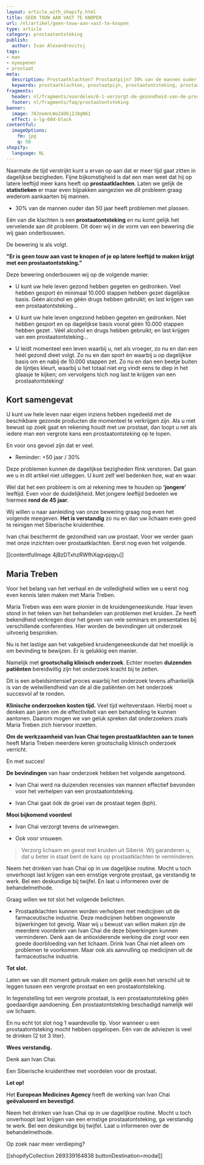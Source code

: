 ```yaml
---
layout: article_with_shopify.html
title: GEEN TOUW AAN VAST TE KNOPEN
url: /nl/artikel/geen-touw-aan-vast-te-knopen
type: article
category: prostaatontsteking
publish:
  author: Ivan Alexandrovitsj
tags:
- man
- eyeopener
- prostaat
meta:
  description: Prostaatklachten? Prostaatpijn? 30% van de mannen ouder dan 50 jaar heeft problemen met plassen. Benieuwd naar onze inzichten?
  keywords: prostaatklachten, prostaatpijn, prostaatontsteking, prostaat vergroot, ontsteking prostaat symptomen, ontsteking prostaat, maria treben, klinisch onderzoek
fragments:
  header: nl/fragments/voordelen/6-1-verzorgt-de-gezondheid-van-de-prostaat
  footer: nl/fragments/faq/prostaatontsteking
banner:
  image: 78JnemnLWoZdd6jZJ8gN61
  effect: o-lg-60d-black
contentful:
  imageOptions:
    fm: jpg
    q: 50
shopify:
  language: NL
---
```

Naarmate de tijd verstrijkt kunt u ervan op aan dat er meer tijd gaat zitten in dagelijkse bezigheden. Fijne bijkomstigheid is dat een man weet dat hij op latere leeftijd meer kans heeft op **prostaatklachten**. Laten we gelijk de **statistieken** er maar even bijpakken aangezien we dit probleem graag wederom aankaarten bij mannen.

* 30% van de mannen ouder dan 50 jaar heeft problemen met plassen.

Eén van die klachten is een **prostaatontsteking** en nu komt gelijk het vervelende aan dit probleem. Dit doen wij in de vorm van een bewering die wij gaan onderbouwen.

De bewering is als volgt.

**"Er is geen touw aan vast te knopen of je op latere leeftijd te maken krijgt met een prostaatontsteking."**

Deze bewering onderbouwen wij op de volgende manier.

* U kunt uw hele leven gezond hebben gegeten en gedronken. Veel hebben gesport én minimaal 10.000 stappen hebben gezet dagelijkse basis. Géén alcohol en géén drugs hebben gebruikt; en last krijgen van een prostaatontsteking...

* U kunt uw hele leven ongezond hebben gegeten en gedronken. Niet hebben gesport en op dagelijkse basis vooral géén 10.000 stappen hebben gezet . Véél alcohol en drugs hebben gebruikt; en last krijgen van een prostaatontsteking...

* U leidt momenteel een leven waarbij u, net als vroeger, zo nu en dan een héél gezond dieet volgt. Zo nu en dan sport én waarbij u op dagelijkse basis om en nabij de 10.000 stappen zet. Zo nu en dan een beetje buiten de lijntjes kleurt, waarbij u het totaal niet erg vindt eens te diep in het glaasje te kijken; om vervolgens tóch nog last te krijgen van een prostaatontsteking!

## Kort samengevat
U kunt uw hele leven naar eigen inziens hebben ingedeeld met de beschikbare gezonde producten die momenteel te verkrijgen zijn. Als u niet bewust op zoek gaat en rekening houdt met uw prostaat, dan loopt u net als iedere man een vergrote kans een prostaatontsteking op te lopen.

En voor ons gevoel zijn dat er veel.

* Reminder: +50 jaar / 30%

Deze problemen kunnen de dagelijkse bezigheden flink verstoren. Dat gaan we u in dit artikel niet uitleggen. U kunt zelf wel bedenken hoe, wat en waar.

Wel dat het een probleem is om al rekening mee te houden op **‘jongere’** leeftijd. Even voor de duidelijkheid. Met jongere leeftijd bedoelen we hiermee **rond de 45 jaar**.

Wij willen u naar aanleiding van onze bewering graag nog even het volgende meegeven. **Het is verstandig** zo nu en dan uw lichaam even goed te reinigen met Siberische kruidenthee.

Ivan chai beschermt de gezondheid van uw prostaat. Voor we verder gaan met onze inzichten over prostaatklachten. Eerst nog even het volgende.

[[contentfulImage 4jBzDTxhzRWfhXqgvpjqyu]]

## Maria Treben
Voor het belang van het verhaal en de volledigheid willen we u eerst nog even kennis laten maken met Maria Treben.

Maria Treben was een ware pionier in de kruidengeneeskunde. Haar leven stond in het teken van het behandelen van problemen met kruiden. Ze heeft bekendheid verkregen door het geven van vele seminars en presentaties bij verschillende conferenties. Hier worden de bevindingen uit onderzoek uitvoerig besproken.

Nu is het lastige aan het vakgebied kruidengeneeskunde dat het moeilijk is om bevinding te bewijzen. Er is gelukkig een manier.

Namelijk met **grootschalig klinisch onderzoek**. Echter moeten **duizenden patiënten** bereidwillig zijn het onderzoek kracht bij te zetten.

Dit is een arbeidsintensief proces waarbij het onderzoek tevens afhankelijk is van de welwillendheid van de al die patiënten om het onderzoek succesvol af te ronden.

**Klinische onderzoeken kosten tijd.** Veel tijd welteverstaan. Hierbij moet u denken aan jaren om de effectiviteit van een behandeling te kunnen aantonen. Daarom mogen we van geluk spreken dat onderzoekers zoals Maria Treben zich hiervoor inzetten.

**Om de werkzaamheid van Ivan Chai tegen prostaatklachten aan te tonen** heeft Maria Treben meerdere keren grootschalig klinisch onderzoek verricht.

En met succes!

**De bevindingen** van haar onderzoek hebben het volgende aangetoond.
* Ivan Chai werd na duizenden recensies van mannen effectief bevonden voor het verhelpen van een prostaatontsteking.

* Ivan Chai gaat óók de groei van de prostaat tegen (bph).

**Mooi bijkomend voordeel**
* Ivan Chai verzorgt tevens de urinewegen.

* Ook voor vrouwen.

> Verzorg lichaam en geest met kruiden uit Siberië. Wij garanderen u, dat u beter in staat bent de kans op prostaatklachten te verminderen.

Neem het drinken van Ivan Chai op in uw dagelijkse routine. Mocht u toch onverhoopt last krijgen van een ernstige vergrote prostaat, ga verstandig te werk. Bel een deskundige bij twijfel. En laat u informeren over de behandelmethode.

Graag willen we tot slot het volgende belichten.
* Prostaatklachten kunnen worden verholpen met medicijnen uit de farmaceutische industrie. Deze medicijnen hebben ongewenste bijwerkingen tot gevolg. Waar wij u bewust van willen maken zijn de meerdere voordelen van Ivan Chai die deze bijwerkingen kunnen verminderen. Denk aan de antioxiderende werking die zorgt voor een goede doorbloeding van het lichaam. Drink Ivan Chai niet alleen om problemen te voorkomen. Maar ook als aanvulling op medicijnen uit de farmaceutische industrie.

**Tot slot.**

Laten we van dit moment gebruik maken om gelijk even het verschil uit te leggen tussen een vergrote prostaat en een prostaatontsteking.

In tegenstelling tot een vergrote prostaat, is een prostaatontsteking géén goedaardige aandoening. Een prostaatontsteking beschadigd namelijk wél uw lichaam.

En nu echt tot slot nog 1 waardevolle tip. Voor wanneer u een prostaatontsteking mocht hebben opgelopen. Eén van de adviezen is veel te drinken (2 tot 3 liter).

**Wees verstandig.**

Denk aan Ivan Chai.

Een Siberische kruidenthee met voordelen voor de prostaat.

**Let op!**

Het **European Medicines Agency** heeft de werking van Ivan Chai **geëvalueerd en bevestigd**.

Neem het drinken van Ivan Chai op in uw dagelijkse routine. Mocht u toch onverhoopt last krijgen van een ernstige prostaatontsteking, ga verstandig te werk. Bel een deskundige bij twijfel. Laat u informeren over de behandelmethode.

Op zoek naar meer verdieping?

[[shopifyCollection 269339164838 buttonDestination=modal]]
